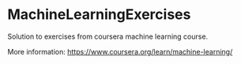 # MachineLearningExercises
Solution to exercises from coursera machine learning course. 

More information: https://www.coursera.org/learn/machine-learning/
